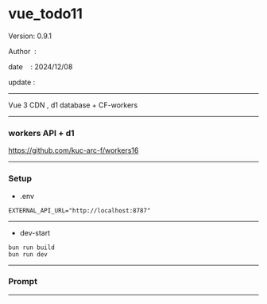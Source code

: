 ﻿# vue_todo11

 Version: 0.9.1

 Author  :
 
 date    : 2024/12/08

 update :

***

Vue 3 CDN , d1 database + CF-workers 

***
### workers API + d1

https://github.com/kuc-arc-f/workers16

***
### Setup

* .env
```
EXTERNAL_API_URL="http://localhost:8787"
```

***
* dev-start
```
bun run build
bun run dev
```

***
### Prompt


***

